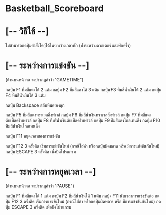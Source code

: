 # Basketball_Scoreboard

# [-- วิธีใช้ --]

ไม่สามารถกดปุ่มคำสั่งใดๆได้ในระหว่างเวลาพัก (ทั้งระหว่างควอเตอร์ และพักครึ่ง)

# [-- ระหว่างการแข่งขัน --]

(ด้านบนหน้าจอ จะปรากฏคำว่า "GAMETIME")

กดปุ่ม F1 ทีมสีแดงได้ 2 แต้ม
กดปุ่ม F2 ทีมสีแดงได้ 3 แต้ม
กดปุ่ม F3 ทีมสีน้ำเงินได้ 2 แต้ม
กดปุ่ม F4 ทีมสีน้ำเงินได้ 3 แต้ม

กดปุ่ม Backspace สลับทีมครองลูก

กดปุ่ม F5 ทีมสีแดงทราเวลลิ่งฟาวล์
กดปุ่ม F6 ทีมสีน้ำเงินทราเวลลิ่งฟาวล์
กดปุ่ม F7 ทีมสีแดงดับเบิ้ลดริบฟาวล์
กดปุ่ม F8 ทีมสีน้ำเงินดับเบิ้ลดริบฟาวล์
กดปุ่ม F9 ทีมสีแดงโกลเทนดิ้ง
กดปุ่ม F10 ทีมสีน้ำเงินโกลเทนดิ้ง

กดปุ่ม F11 หยุดเวลาของการแข่งขัน

กดปุ่ม F12 3 ครั้งติด เริ่มการแข่งขันใหม่ (กรณ๊ใส่ค่า หรือกดปุ่มผิดพลาด หรือ มีการแข่งขันกันใหม่)
กดปุ่ม ESCAPE 3 ครั้งติด เพื่อปิดโปรแกรม

# [-- ระหว่างการหยุดเวลา --]

(ด้านบนหน้าจอ จะปรากฏคำว่า "PAUSE")

กดปุ่ม F1 ทีมสีแดงได้ 1 แต้ม
กดปุ่ม F2 ทีมสีน้ำเงินได้ 1 แต้ม
กดปุ่ม F11 นับเวลาการแข่งขันต่อ
กดปุ่ม F12 3 ครั้งติด เริ่มการแข่งขันใหม่ (กรณ๊ใส่ค่า หรือกดปุ่มผิดพลาด หรือ มีการแข่งขันกันใหม่)
กดปุ่ม ESCAPE 3 ครั้งติด เพื่อปิดโปรแกรม
